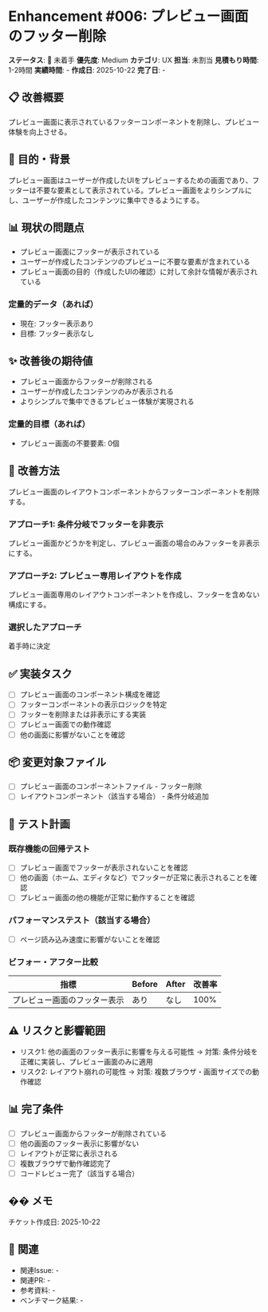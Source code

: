# Enhancement #006: プレビュー画面のフッター削除

**ステータス**: 🔴 未着手
**優先度**: Medium
**カテゴリ**: UX
**担当**: 未割当
**見積もり時間**: 1-2時間
**実績時間**: -
**作成日**: 2025-10-22
**完了日**: -

## 📋 改善概要

プレビュー画面に表示されているフッターコンポーネントを削除し、プレビュー体験を向上させる。

## 🎯 目的・背景

プレビュー画面はユーザーが作成したUIをプレビューするための画面であり、フッターは不要な要素として表示されている。プレビュー画面をよりシンプルにし、ユーザーが作成したコンテンツに集中できるようにする。

## 📊 現状の問題点

- プレビュー画面にフッターが表示されている
- ユーザーが作成したコンテンツのプレビューに不要な要素が含まれている
- プレビュー画面の目的（作成したUIの確認）に対して余計な情報が表示されている

### 定量的データ（あれば）
- 現在: フッター表示あり
- 目標: フッター表示なし

## ✨ 改善後の期待値

- プレビュー画面からフッターが削除される
- ユーザーが作成したコンテンツのみが表示される
- よりシンプルで集中できるプレビュー体験が実現される

### 定量的目標（あれば）
- プレビュー画面の不要要素: 0個

## 🔧 改善方法

プレビュー画面のレイアウトコンポーネントからフッターコンポーネントを削除する。

### アプローチ1: 条件分岐でフッターを非表示
プレビュー画面かどうかを判定し、プレビュー画面の場合のみフッターを非表示にする。

### アプローチ2: プレビュー専用レイアウトを作成
プレビュー画面専用のレイアウトコンポーネントを作成し、フッターを含めない構成にする。

### 選択したアプローチ
着手時に決定

## ✅ 実装タスク

- [ ] プレビュー画面のコンポーネント構成を確認
- [ ] フッターコンポーネントの表示ロジックを特定
- [ ] フッターを削除または非表示にする実装
- [ ] プレビュー画面での動作確認
- [ ] 他の画面に影響がないことを確認

## 📦 変更対象ファイル

- [ ] プレビュー画面のコンポーネントファイル - フッター削除
- [ ] レイアウトコンポーネント（該当する場合） - 条件分岐追加

## 🧪 テスト計画

### 既存機能の回帰テスト
- [ ] プレビュー画面でフッターが表示されないことを確認
- [ ] 他の画面（ホーム、エディタなど）でフッターが正常に表示されることを確認
- [ ] プレビュー画面の他の機能が正常に動作することを確認

### パフォーマンステスト（該当する場合）
- [ ] ページ読み込み速度に影響がないことを確認

### ビフォー・アフター比較
| 指標 | Before | After | 改善率 |
|------|--------|-------|--------|
| プレビュー画面のフッター表示 | あり | なし | 100% |

## ⚠️ リスクと影響範囲

- リスク1: 他の画面のフッター表示に影響を与える可能性 → 対策: 条件分岐を正確に実装し、プレビュー画面のみに適用
- リスク2: レイアウト崩れの可能性 → 対策: 複数ブラウザ・画面サイズでの動作確認

## 📊 完了条件

- [ ] プレビュー画面からフッターが削除されている
- [ ] 他の画面のフッター表示に影響がない
- [ ] レイアウトが正常に表示される
- [ ] 複数ブラウザで動作確認完了
- [ ] コードレビュー完了（該当する場合）

## �� メモ

チケット作成日: 2025-10-22

## 🔗 関連

- 関連Issue: -
- 関連PR: -
- 参考資料: -
- ベンチマーク結果: -
